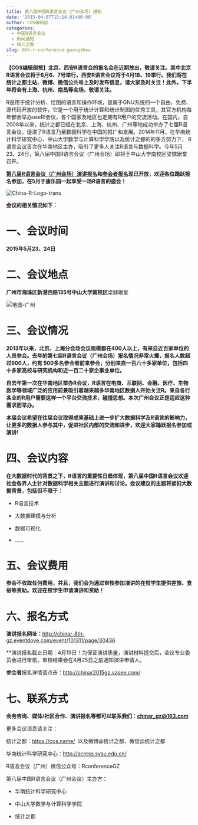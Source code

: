 ```yaml
---
title: 第八届中国R语言会议（广州会场）通知
date: '2015-04-07T15:14:01+00:00'
author: COS编辑部
categories:
  - 中国R语言会议
  - 新闻通知
  - 统计之都
slug: 8th-r-conference-guangzhou
---
```


**【COS编辑部按】北京、西安R语言会的报名会在近期放出，敬请关注。其中北京R语言会议将于6月6、7号举行，西安R语言会议将于4月18、19举行。我们将在统计之都主站、微博、微信公共号上及时发布信息，请大家及时关注！此外，下半年将会有上海、杭州、南昌等会场，敬请关注。**

R是用于统计分析、绘图的语言和操作环境，是属于GNU系统的一个自由、免费、源代码开放的软件，它是一个用于统计计算和统计制图的优秀工具，其官方机构每年都会举办useR!会议，各个国家及地区也定期有R用户的交流活动。在国内，自2008年以来，统计之都已经在北京、上海、杭州、广州等地成功举办了七届R语言会议，促进了R语言乃至数据科学在中国的推广和发展。2014年11月，在华南统计科学研究中心、中山大学数学与计算科学学院以及统计之都的的多方努力下， R语言会议首次在华南地区主办，吸引了更多人关注R语言与数据科学。今年5月23、24日，第八届中国R语言会议（广州会场）即将于中山大学南校区梁銶琚堂召开。<!--more-->

**[第八届R语言会议（广州会场）演讲报名](http://chinar-8th-gz.eventdove.com/event/101311/page/30436%20)和[参会者报名](http://chinar2015gz.vasee.com/)现已开放，欢迎各位踊跃报名参加，在5月于康乐园一起享受一场R语言的盛会！**

![China-R-Logo-trans](https://cos.name/wp-content/uploads/2015/09/China-R-Logo-trans.png)

**会议的相关情况如下：**

# 一、会议时间

**2015年5月23、24日**

# 二、会议地点

**广州市海珠区新港西路135号中山大学南校区**梁銶琚堂

![地图-广州](https://cos.name/wp-content/uploads/2015/04/地图-广州.png)

# 三、会议情况

**2013年以来，北京、上海分会场会议规模都在400人以上，有来自近百家单位的人员参会。去年的第七届R语言会议（广州会场）报名情况非常火爆，报名人数超过900人，约有 500多名参会者前来参会，分别来自一百六十多家单位，包括四十多家高校与研究机构和近一百二十家企事业单位。**

**自去年第一次在华南地区举办R会议，R语言在电商、互联网、金融、医疗、生物医学等领域广泛的应用前景吸引着越来越多华南地区数据人开始关注R。来自各行各业的R用户需要这样一个平台交流技术，碰撞思想。本次广州会议正是适应这种需求而举办。**

**本届会议希望在往届会议取得成果基础上进一步扩大数据科学及R语言的影响力，让更多的数据人参与其中，促进社区内部的交流和进步，欢迎大家踊跃报名参加或演讲!**

# 四、会议内容

**在大数据时代的背景之下，R语言的重要性日趋体现，第八届中国R语言会议欢迎社会各界人士针对数据科学相关主题进行演讲和讨论。会议建议的主题将紧扣大数据背景，包括但不限于：**

* R语言技术

* 大数据建模与分析

* 数据可视化

* ……

# 五、会议费用

**参会不收取任何费用，并且，我们会为通过审核参加演讲的在校学生提供差旅、食宿等资助。欢迎在校学生申请演讲和资助！**

# 六、报名方式

**演讲报名网址：**<http://chinar-8th-gz.eventdove.com/event/101311/page/30436>

**演讲报名截止日期：4月19日！为保证演讲质量，演讲材料提交后，会议专业委员会进行审核，审核结果会在4月25日之前通知演讲申请人。

**参会者**报名详情请点击：<http://chinar2015gz.vasee.com/>

# 七、联系方式

**会务咨询、媒体/社区合作、演讲报名等都可以联系我们：chinar_gz@163.com**

更多会议消息请关注：

统计之都：<https://cos.name/>  以及微博@统计之都，微信@统计之都

华南统计科学研究中心：<http://scrcss.sysu.edu.cn/>

R语言会议（广州）微信公众号：RconferenceGZ

第八届中国R语言会议（广州会议）主办方：

* 华南统计科学研究中心

* 中山大学数学与计算科学学院

* 统计之都
